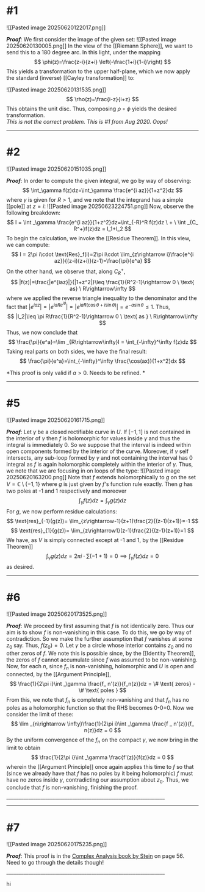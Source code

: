 # #1
![[Pasted image 20250620122017.png]]

***Proof**:* We first consider the image of the given set:
![[Pasted image 20250620130005.png]]
In the view of the [[Riemann Sphere]], we want to send this to a 180 degree arc. In this light, under the mapping
$$ \phi(z)=\frac{z-i}{z+i} \left(-\frac{1+i}{1-i}\right) $$
This yields a transformation to the upper half-plane, which we now apply the standard (inverse) [[Cayley transformation]] to: 

![[Pasted image 20250620131535.png]]
$$ \rho(z)=\frac{i-z}{i+z}
$$
This obtains the unit disc. Thus, composing $\rho \circ\phi$ yields the desired transformation.  
*This is not the correct problem. This is #1 from Aug 2020. Oops!*
$$\tag*{$\blacksquare$}$$
_________________________________________________________________ 

# #2
![[Pasted image 20250620151035.png]]

***Proof***: In order to compute the given integral, we go by way of observing:
$$
\int_\gamma f(z)dz=\int_\gamma \frac{e^{i az}}{1+z^2}dz
$$
where $\gamma$ is given for $R>1$, and we note that the integrand has a simple [[pole]] at $z=i$:
![[Pasted image 20250623224751.png]]
Now, observe the following breakdown:
$$
I = \int _\gamma \frac{e^{i az}}{1+z^2}dz=\int_{-R}^R f(z)dz \ + \ \int _{C_ R^+}f(z)dz = I_1+I_2
$$
To begin the calculation, we invoke the [[Residue Theorem]]. In this view, we can compute:
$$
I = 2\pi i\cdot \text{Res}_f(i)=2\pi i\cdot \lim_{z\rightarrow i}\frac{e^{i az}}{(z-i)(z+i)}(z-1)=\frac{\pi}{e^a}
$$
On the other hand, we observe that, along $C_R^+$,
$$
|f(z)|=\frac{|e^{iaz}|}{|1+z^2|}\leq \frac{1}{R^2-1}\rightarrow 0 \  \text{ as} \ R\rightarrow\infty
$$
where we applied the reverse triangle inequality to the denominator and the fact that $|e^{iaz}|=|e^{iaRe^{i\theta}}|=|e^{iaR(\cos{\theta}+i\sin{\theta})}|= e^{-a\sin{\theta}}\leq 1$. Thus,
$$
|I_2|\leq \pi R\frac{1}{R^2-1}\rightarrow 0 \ \text{ as } \ R\rightarrow\infty
$$
Thus, we now conclude that
$$
\frac{\pi}{e^a}=\lim _{R\rightarrow\infty}I = \int_{-\infty}^\infty f(z)dz
$$
Taking real parts on both sides, we have the final result:
$$
\frac{\pi}{e^a}=\int_{-\infty}^\infty \frac{\cos(ax)}{1+x^2}dx
$$

*This proof is only valid if $a>0$. Needs to be refined. *
$$\tag*{$\blacksquare$}$$ 
_________________________________________________________________ 
# #5 
![[Pasted image 20250620161715.png]]

***Proof***: Let $\gamma$ be a closed rectifiable curve in $U$. If $[-1,1]$ is not contained in the interior of $\gamma$ then $f$ is holomorphic for values inside $\gamma$ and thus the integral is immediately 0. So we suppose that the interval is indeed within open components formed by the interior of the curve. Moreover, if $\gamma$ self intersects, any sub-loop formed by $\gamma$ and not containing the interval has 0 integral as $f$ is again holomorphic completely within the interior of $\gamma$. Thus, we note that we are focusing in on loops of the type:
![[Pasted image 20250620163200.png]]
Note that $f$ extends holomorphically to $g$ on the set $V=\mathbb{C}\setminus \{-1,1\}$ where $g$ is just given by $f$'s function rule exactly. Then $g$ has two poles at -1 and 1 respectively and moreover 
$$
\int _\gamma f(z)dz = \int_\gamma g(z)dz
$$
For $g$, we now perform residue calculations:
$$
\text{res}_{-1}(g(z))= \lim_{z\rightarrow-1}(z+1)\frac{2}{(z-1)(z+1)}=-1
$$
$$
\text{res}_{1}(g(z))= \lim_{z\rightarrow1}(z-1)\frac{2}{(z-1)(z+1)}=1
$$
We have, as $V$ is simply connected except at -1 and 1, by the [[Residue Theorem]]
$$
\int _\gamma g(z)dz = 2\pi i\cdot \sum (-1+1)=0 \implies \int_\gamma f(z) dz=0
$$
as desired. $$\tag *{$\blacksquare$}$$
_________________________________________________________________

# #6 
![[Pasted image 20250620173525.png]]

***Proof***: We proceed by first assuming that $f$ is not identically zero. Thus our aim is to show $f$ is non-vanishing in this case. To do this, we go by way of contradiction. So we make the further assumption that $f$ vanishes at some $z_0$ say. Thus, $f(z_0)=0$. Let $\gamma$ be a circle whose interior contains $z_0$ and no other zeros of $f$. We note this is possible since, by the [[Identity Theorem]], the zeros of $f$ cannot accumulate since $f$ was assumed to be non-vanishing. Now, for each $n$, since $f_n$ is non-vanishing, holomorphic and $U$ is open and connected, by the [[Argument Principle]],
$$
\frac{1}{2\pi i}\int _\gamma \frac{f_ n'(z)}{f_n(z)}dz = \# \text{ zeros} - \# \text{ poles }
$$
From this, we note that $f_n$ is completely non-vanishing and that $f_n$ has no poles as a holomorphic function so that the RHS becomes 0-0=0. Now we consider the limit of these: 
$$
\lim _{n\rightarrow \infty}\frac{1}{2\pi i}\int _\gamma \frac{f _ n'(z)}{f_ n(z)}dz = 0
$$
By the uniform convergence of the $f_n$ on the compact $\gamma$, we now bring in the limit to obtain
$$
\frac{1}{2\pi i}\int _\gamma \frac{f'(z)}{f(z)}dz = 0
$$
wherein the [[Argument Principle]] once again applies this time to $f$ so that (since we already have that $f$ has no poles by it being holomorphic) $f$ must have no zeros inside $\gamma$, contradicting our assumption about $z_0$. Thus, we conclude that $f$ is non-vanishing, finishing the proof. $$\tag*{$\blacksquare$}$$ _________________________________________________________________ 
_________________________________________________________________ 

# #7
![[Pasted image 20250620175235.png]]

***Proof***: This proof is in the [Complex Analysis book by Stein](https://www.fing.edu.uy/~cerminar/Complex_Analysis.pdf) on page 56. Need to go through the details though!
$$\tag*{$\blacksquare$}$$ _________________________________________________________________ 

hi